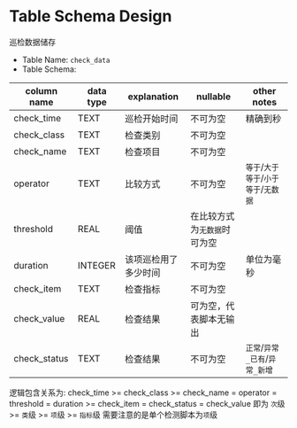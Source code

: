 # Table Schema Design

巡检数据储存
* Table Name: `check_data`
* Table Schema:

| column name  | data type | explanation | nullable        | other notes              |
|--------------|-----------|-------------|-----------------|--------------------------|
| check_time   | TEXT      | 巡检开始时间      | 不可为空            | 精确到秒                     |
| check_class  | TEXT      | 检查类别        | 不可为空            |                          |
| check_name   | TEXT      | 检查项目        | 不可为空            |                          |
| operator     | TEXT      | 比较方式        | 不可为空            | `等于`/`大于等于`/`小于等于`/`无数据` |
| threshold    | REAL      | 阈值          | 在比较方式为`无数据`时可为空 |                          |
| duration     | INTEGER   | 该项巡检用了多少时间  | 不可为空            | 单位为毫秒                    |
| check_item   | TEXT      | 检查指标        | 不可为空            |                          |
| check_value  | REAL      | 检查结果        | 可为空，代表脚本无输出     |                          |
| check_status | TEXT      | 检查结果        | 不可为空            | `正常`/`异常_已有`/`异常_新增`     |

逻辑包含关系为: 
check_time >= check_class >= check_name = operator = threshold = duration >= check_item = check_status = check_value
即为 `次`级 >= `类`级 >= `项`级 >= `指标`级
需要注意的是单个检测脚本为`项`级
